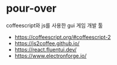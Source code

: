 # pour-over
coffeescript와 js를 사용한 gui 게임 개발 툴

- https://coffeescript.org/#coffeescript-2
- https://js2coffee.github.io/
- https://react.fluentui.dev/
- https://www.electronforge.io/
